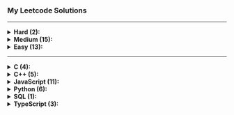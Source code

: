 ### My Leetcode Solutions

---

<details>
<summary><b>Hard (2):</b></summary>
<ul><li><a href='./4.%20Median%20of%20Two%20Sorted%20Arrays'>4. Median of Two Sorted Arrays</a></li>
<li><a href='./37.%20Sudoku%20Solver'>37. Sudoku Solver</a></li>
</ul>
</details>

<details>
<summary><b>Medium (15):</b></summary>
<ul><li><a href='./2.%20Add%20Two%20Numbers'>2. Add Two Numbers</a></li>
<li><a href='./3.%20Longest%20Substring%20Without%20Repeating%20Characters'>3. Longest Substring Without Repeating Characters</a></li>
<li><a href='./8.%20String%20to%20Integer%20(atoi)'>8. String to Integer (atoi)</a></li>
<li><a href='./15.%203Sum'>15. 3Sum</a></li>
<li><a href='./16.%203Sum%20Closest'>16. 3Sum Closest</a></li>
<li><a href='./22.%20Generate%20Parentheses'>22. Generate Parentheses</a></li>
<li><a href='./36.%20Valid%20Sudoku'>36. Valid Sudoku</a></li>
<li><a href='./43.%20Multiply%20Strings'>43. Multiply Strings</a></li>
<li><a href='./50.%20Pow(x,%20n)'>50. Pow(x, n)</a></li>
<li><a href='./80.%20Remove%20Duplicates%20from%20Sorted%20Array%20II'>80. Remove Duplicates from Sorted Array II</a></li>
<li><a href='./137.%20Single%20Number%20II'>137. Single Number II</a></li>
<li><a href='./260.%20Single%20Number%20III'>260. Single Number III</a></li>
<li><a href='./287.%20Find%20the%20Duplicate%20Number'>287. Find the Duplicate Number</a></li>
<li><a href='./338.%20Counting%20Bits'>338. Counting Bits</a></li>
<li><a href='./2816.%20Double%20a%20Number%20Represented%20as%20a%20Linked%20List'>2816. Double a Number Represented as a Linked List</a></li>
</ul>
</details>

<details>
<summary><b>Easy (13):</b></summary>
<ul><li><a href='./1.%20Two%20Sum'>1. Two Sum</a></li>
<li><a href='./7.%20Reverse%20Integer'>7. Reverse Integer</a></li>
<li><a href='./9.%20Palindrome%20Number'>9. Palindrome Number</a></li>
<li><a href='./26.%20Remove%20Duplicates%20from%20Sorted%20Array'>26. Remove Duplicates from Sorted Array</a></li>
<li><a href='./69.%20Sqrt(x)'>69. Sqrt(x)</a></li>
<li><a href='./136.%20Single%20Number'>136. Single Number</a></li>
<li><a href='./168.%20Excel%20Sheet%20Column%20Title'>168. Excel Sheet Column Title</a></li>
<li><a href='./171.%20Excel%20Sheet%20Column%20Number'>171. Excel Sheet Column Number</a></li>
<li><a href='./190.%20Reverse%20Bits'>190. Reverse Bits</a></li>
<li><a href='./191.%20Number%20of%201%20Bits'>191. Number of 1 Bits</a></li>
<li><a href='./344.%20Reverse%20String'>344. Reverse String</a></li>
<li><a href='./627.%20Swap%20Salary'>627. Swap Salary</a></li>
<li><a href='./1480.%20Running%20Sum%20of%201d%20Array'>1480. Running Sum of 1d Array</a></li>
</ul>
</details>

---

<details>
<summary><b>C (4):</b></summary>
<ul><li><a href='./8.%20String%20to%20Integer%20(atoi)'>8. String to Integer (atoi)</a></li>
<li><a href='./50.%20Pow(x,%20n)'>50. Pow(x, n)</a></li>
<li><a href='./69.%20Sqrt(x)'>69. Sqrt(x)</a></li>
<li><a href='./191.%20Number%20of%201%20Bits'>191. Number of 1 Bits</a></li>
</ul>
</details>

<details>
<summary><b>C++ (5):</b></summary>
<ul><li><a href='./1.%20Two%20Sum'>1. Two Sum</a></li>
<li><a href='./16.%203Sum%20Closest'>16. 3Sum Closest</a></li>
<li><a href='./168.%20Excel%20Sheet%20Column%20Title'>168. Excel Sheet Column Title</a></li>
<li><a href='./171.%20Excel%20Sheet%20Column%20Number'>171. Excel Sheet Column Number</a></li>
<li><a href='./190.%20Reverse%20Bits'>190. Reverse Bits</a></li>
</ul>
</details>

<details>
<summary><b>JavaScript (11):</b></summary>
<ul><li><a href='./4.%20Median%20of%20Two%20Sorted%20Arrays'>4. Median of Two Sorted Arrays</a></li>
<li><a href='./15.%203Sum'>15. 3Sum</a></li>
<li><a href='./36.%20Valid%20Sudoku'>36. Valid Sudoku</a></li>
<li><a href='./37.%20Sudoku%20Solver'>37. Sudoku Solver</a></li>
<li><a href='./43.%20Multiply%20Strings'>43. Multiply Strings</a></li>
<li><a href='./136.%20Single%20Number'>136. Single Number</a></li>
<li><a href='./137.%20Single%20Number%20II'>137. Single Number II</a></li>
<li><a href='./260.%20Single%20Number%20III'>260. Single Number III</a></li>
<li><a href='./287.%20Find%20the%20Duplicate%20Number'>287. Find the Duplicate Number</a></li>
<li><a href='./338.%20Counting%20Bits'>338. Counting Bits</a></li>
<li><a href='./1480.%20Running%20Sum%20of%201d%20Array'>1480. Running Sum of 1d Array</a></li>
</ul>
</details>

<details>
<summary><b>Python (6):</b></summary>
<ul><li><a href='./2.%20Add%20Two%20Numbers'>2. Add Two Numbers</a></li>
<li><a href='./7.%20Reverse%20Integer'>7. Reverse Integer</a></li>
<li><a href='./9.%20Palindrome%20Number'>9. Palindrome Number</a></li>
<li><a href='./22.%20Generate%20Parentheses'>22. Generate Parentheses</a></li>
<li><a href='./26.%20Remove%20Duplicates%20from%20Sorted%20Array'>26. Remove Duplicates from Sorted Array</a></li>
<li><a href='./80.%20Remove%20Duplicates%20from%20Sorted%20Array%20II'>80. Remove Duplicates from Sorted Array II</a></li>
</ul>
</details>

<details>
<summary><b>SQL (1):</b></summary>
<ul><li><a href='./627.%20Swap%20Salary'>627. Swap Salary</a></li>
</ul>
</details>

<details>
<summary><b>TypeScript (3):</b></summary>
<ul><li><a href='./3.%20Longest%20Substring%20Without%20Repeating%20Characters'>3. Longest Substring Without Repeating Characters</a></li>
<li><a href='./344.%20Reverse%20String'>344. Reverse String</a></li>
<li><a href='./2816.%20Double%20a%20Number%20Represented%20as%20a%20Linked%20List'>2816. Double a Number Represented as a Linked List</a></li>
</ul>
</details>
